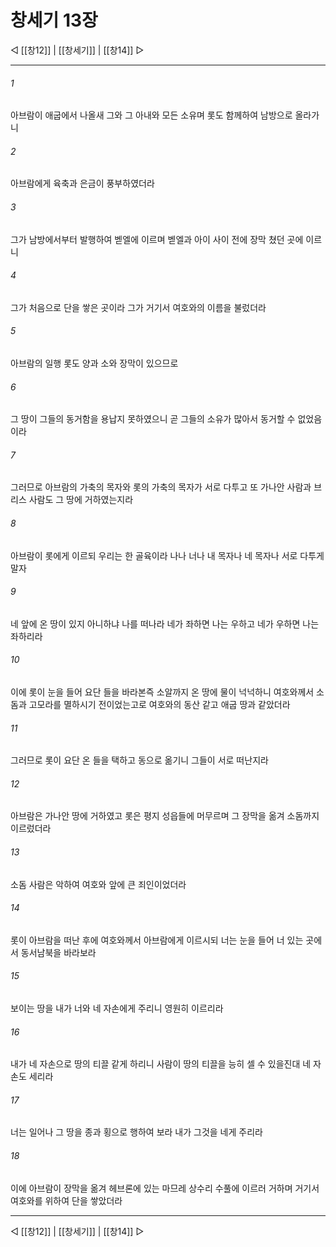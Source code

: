 # 창세기 13장

◁ [[창12]] | [[창세기]] | [[창14]] ▷
***

###### 1
아브람이 애굽에서 나올새 그와 그 아내와 모든 소유며 롯도 함께하여 남방으로 올라가니

###### 2
아브람에게 육축과 은금이 풍부하였더라

###### 3
그가 남방에서부터 발행하여 벧엘에 이르며 벧엘과 아이 사이 전에 장막 쳤던 곳에 이르니

###### 4
그가 처음으로 단을 쌓은 곳이라 그가 거기서 여호와의 이름을 불렀더라

###### 5
아브람의 일행 롯도 양과 소와 장막이 있으므로

###### 6
그 땅이 그들의 동거함을 용납지 못하였으니 곧 그들의 소유가 많아서 동거할 수 없었음이라

###### 7
그러므로 아브람의 가축의 목자와 롯의 가축의 목자가 서로 다투고 또 가나안 사람과 브리스 사람도 그 땅에 거하였는지라

###### 8
아브람이 롯에게 이르되 우리는 한 골육이라 나나 너나 내 목자나 네 목자나 서로 다투게 말자

###### 9
네 앞에 온 땅이 있지 아니하냐 나를 떠나라 네가 좌하면 나는 우하고 네가 우하면 나는 좌하리라

###### 10
이에 롯이 눈을 들어 요단 들을 바라본즉 소알까지 온 땅에 물이 넉넉하니 여호와께서 소돔과 고모라를 멸하시기 전이었는고로 여호와의 동산 같고 애굽 땅과 같았더라

###### 11
그러므로 롯이 요단 온 들을 택하고 동으로 옮기니 그들이 서로 떠난지라

###### 12
아브람은 가나안 땅에 거하였고 롯은 평지 성읍들에 머무르며 그 장막을 옮겨 소돔까지 이르렀더라

###### 13
소돔 사람은 악하여 여호와 앞에 큰 죄인이었더라

###### 14
롯이 아브람을 떠난 후에 여호와께서 아브람에게 이르시되 너는 눈을 들어 너 있는 곳에서 동서남북을 바라보라

###### 15
보이는 땅을 내가 너와 네 자손에게 주리니 영원히 이르리라

###### 16
내가 네 자손으로 땅의 티끌 같게 하리니 사람이 땅의 티끌을 능히 셀 수 있을진대 네 자손도 세리라

###### 17
너는 일어나 그 땅을 종과 횡으로 행하여 보라 내가 그것을 네게 주리라

###### 18
이에 아브람이 장막을 옮겨 헤브론에 있는 마므레 상수리 수풀에 이르러 거하며 거기서 여호와를 위하여 단을 쌓았더라

***
◁ [[창12]] | [[창세기]] | [[창14]] ▷